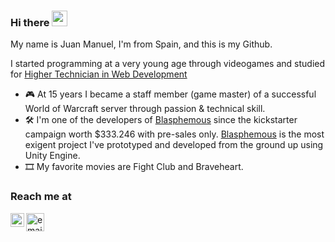 ### Hi there <img src="https://media.giphy.com/media/hvRJCLFzcasrR4ia7z/giphy.gif" width="25px"></a>

My name is Juan Manuel, I'm from Spain, and this is my Github.

I started programming at a very young age through videogames and studied for [Higher Technician in Web Development](https://www.todofp.es/dam/jcr:7c3d42db-83bf-4abb-9d81-cd4f41fe1a1a/n-tsdesarrolloaplicacionesweben-pdf.pdf)

- 🎮 At 15 years I became a staff member (game master) of a successful World of Warcraft server through passion & technical skill.
- 🛠 I'm one of the developers of [Blasphemous](https://www.kickstarter.com/projects/828401966/blasphemous-dark-and-brutal-2d-non-linear-platform) since the kickstarter campaign worth $333.246 with pre-sales only. [Blasphemous](https://store.steampowered.com/app/774361/Blasphemous/) is the most exigent project I've prototyped and developed from the ground up using Unity Engine.
- 🎞 My favorite movies are Fight Club and Braveheart.

### Reach me at
<a href="https://www.linkedin.com/in/juan-manuel-lozano-504b231b6/">
  <img align="left" alt="0xdreiker LinkedIN" width="22px" src="https://raw.githubusercontent.com/peterthehan/peterthehan/master/assets/linkedin.svg" />
</a>

<a href="mailto:0xdreiker@gmail.com">
  <img align="left" alt="email" width="29px" src="https://upload.wikimedia.org/wikipedia/commons/thumb/7/7e/Gmail_icon_%282020%29.svg/1200px-Gmail_icon_%282020%29.svg.png" />
</a>
